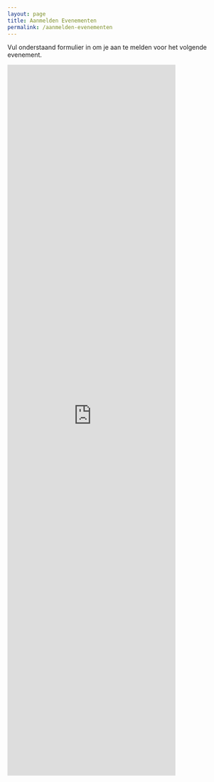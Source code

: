 ```yaml
---
layout: page
title: Aanmelden Evenementen
permalink: /aanmelden-evenementen
---
```


<div class="container">
    <p>Vul onderstaand formulier in om je aan te melden voor het volgende evenement.</p>
    <iframe src="https://docs.google.com/forms/d/e/1FAIpQLSfi3LdOgcO9nmrYV1N6i5INrbBgb1y4JF9xDtCwj2uYhxDMbg/viewform?embedded=true" width="75%" height="1600" frameborder="0" marginheight="0" marginwidth="0">Laden…</iframe>
</div>
